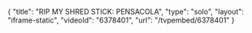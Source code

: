 {
    "title": "RIP MY SHRED STICK: PENSACOLA",
    "type": "solo",
    "layout": "iframe-static",
    "videoId": "6378401",
    "url": "\/tvpembed\/6378401"
}